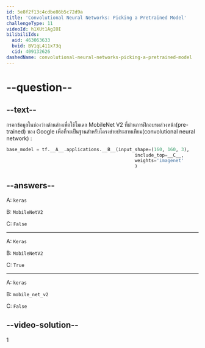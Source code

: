 ```yaml
---
id: 5e8f2f13c4cdbe86b5c72d9a
title: 'Convolutional Neural Networks: Picking a Pretrained Model'
challengeType: 11
videoId: h1XUt1AgIOI
bilibiliIds:
  aid: 463063633
  bvid: BV1qL411x73q
  cid: 409132626
dashedName: convolutional-neural-networks-picking-a-pretrained-model
---
```


# --question--

## --text--

กรอกข้อมูลในช่องว่างด้านล่างเพื่อใช้โมเดล MobileNet V2 ที่ผ่านการฝึกอบรมล่วงหน้า(pre-trained) ของ Google เพื่อที่จะเป็นฐานสำหรับโครงข่ายประสาทเทียม(convolutional neural network) :

```py
base_model = tf.__A__.applications.__B__(input_shape=(160, 160, 3),
                                               include_top=__C__,
                                               weights='imagenet'
                                               )
```

## --answers--

A: `keras`

B: `MobileNetV2`

C: `False`

---

A: `Keras`

B: `MobileNetV2`

C: `True`

---

A: `keras`

B: `mobile_net_v2`

C: `False`

## --video-solution--

1

